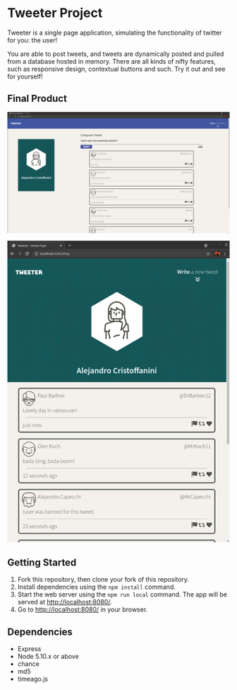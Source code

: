 # Tweeter Project

Tweeter is a single page application, simulating the functionality of twitter for you: the user!

You are able to post tweets, and tweets are dynamically posted and pulled from a database hosted in memory. There are all kinds of nifty features, such as responsive design, contextual buttons and such. Try it out and see for yourself!

## Final Product
!["Screenshot of mobile view"](https://raw.githubusercontent.com/ACristoff/tweeter/master/docs/tweet1desktop.png)

!["Screenshot of desktop view"](https://raw.githubusercontent.com/ACristoff/tweeter/master/docs/tweet2mobile.png)

## Getting Started

1. Fork this repository, then clone your fork of this repository.
2. Install dependencies using the `npm install` command.
3. Start the web server using the `npm run local` command. The app will be served at <http://localhost:8080/>.
4. Go to <http://localhost:8080/> in your browser.

## Dependencies

- Express
- Node 5.10.x or above
- chance
- md5
- timeago.js
